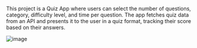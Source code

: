 
This project is a Quiz App where users can select the number of questions, category, difficulty level, and time per question. The app fetches quiz data from an API and presents it to the user in a quiz format, 
tracking their score based on their answers.

![image](https://github.com/user-attachments/assets/89bb7a99-4de1-48e6-b2b6-98297bba3873)
